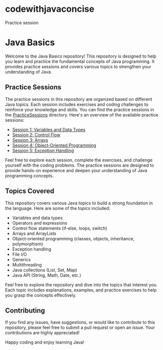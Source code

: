 # codewithjavaconcise
Practice session
# Java Basics

Welcome to the Java Basics repository! This repository is designed to help you learn and practice the fundamental concepts of Java programming. It provides practice sessions and covers various topics to strengthen your understanding of Java.

## Practice Sessions

The practice sessions in this repository are organized based on different Java topics. Each session includes exercises and coding challenges to reinforce your knowledge and skills. You can find the practice sessions in the [PracticeSessions](PracticeSessions/) directory. Here's an overview of the available practice sessions:

- [Session 1: Variables and Data Types](PracticeSessions/Session1_VariablesAndDataTypes.md)
- [Session 2: Control Flow](PracticeSessions/Session2_ControlFlow.md)
- [Session 3: Arrays](PracticeSessions/Session3_Arrays.md)
- [Session 4: Object-Oriented Programming](PracticeSessions/Session4_ObjectOrientedProgramming.md)
- [Session 5: Exception Handling](PracticeSessions/Session5_ExceptionHandling.md)

Feel free to explore each session, complete the exercises, and challenge yourself with the coding problems. The practice sessions are designed to provide hands-on experience and deepen your understanding of Java programming concepts.

## Topics Covered

This repository covers various Java topics to build a strong foundation in the language. Here are some of the topics included:

- Variables and data types
- Operators and expressions
- Control flow statements (if-else, loops, switch)
- Arrays and ArrayLists
- Object-oriented programming (classes, objects, inheritance, polymorphism)
- Exception handling
- File I/O
- Generics
- Multithreading
- Java collections (List, Set, Map)
- Java API (String, Math, Date, etc.)

Feel free to explore the repository and dive into the topics that interest you. Each topic includes explanations, examples, and practice exercises to help you grasp the concepts effectively.

## Contributing

If you find any issues, have suggestions, or would like to contribute to this repository, please feel free to submit a pull request or open an issue. Your contributions are highly appreciated!

Happy coding and enjoy learning Java!


